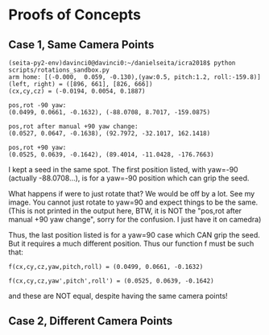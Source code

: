 # Proofs of Concepts

## Case 1, Same Camera Points

```
(seita-py2-env)davinci0@davinci0:~/danielseita/icra2018$ python scripts/rotations_sandbox.py
arm home: [(-0.000,  0.059, -0.130),(yaw:0.5, pitch:1.2, roll:-159.8)]
(left, right) = ([896, 661], [826, 666])
(cx,cy,cz) = (-0.0194, 0.0054, 0.1887)

pos,rot -90 yaw:
(0.0499, 0.0661, -0.1632), (-88.0708, 8.7017, -159.0875)

pos,rot after manual +90 yaw change:
(0.0527, 0.0647, -0.1638), (92.7972, -32.1017, 162.1418)

pos,rot +90 yaw:
(0.0525, 0.0639, -0.1642), (89.4014, -11.0428, -176.7663)
```

I kept a seed in the same spot. The first position listed, with yaw=-90 (actually -88.0708...), is for a yaw=-90 position which can grip the seed.

What happens if were to just rotate that? We would be off by a lot. See my image. You cannot just rotate to yaw=90 and expect things to be the same.
(This is not printed in the output here, BTW, it is NOT the "pos,rot after manual +90 yaw change", sorry for the confusion. I just have it on camedra)

Thus, the last position listed is for a yaw=90 case which CAN grip the seed. But it requires a much different position.
Thus our function f must be such that:

```
f(cx,cy,cz,yaw,pitch,roll) = (0.0499, 0.0661, -0.1632)

f(cx,cy,cz,yaw',pitch',roll') = (0.0525, 0.0639, -0.1642)
```

and these are NOT equal, despite having the same camera points!


## Case 2, Different Camera Points
